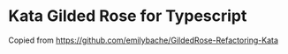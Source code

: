 # Kata Gilded Rose for Typescript

Copied from https://github.com/emilybache/GildedRose-Refactoring-Kata
